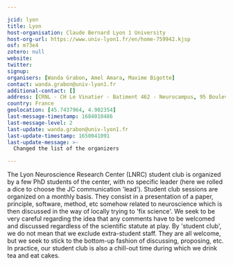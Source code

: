 ```yaml
---

jcid: lyon
title: Lyon
host-organisation: Claude Bernard Lyon 1 University
host-org-url: https://www.univ-lyon1.fr/en/home-759942.kjsp
osf: m73e4
zotero: null
website: 
twitter: 
signup: 
organisers: [Wanda Grabon, Amel Amara, Maxime Bigotte]
contact: wanda.grabon@univ-lyon1.fr
additional-contact: []
address: [CRNL - CH Le Vinatier - Batiment 462 - Neurocampus, 95 Boulevard Pinel, 69500 Bron]
country: France
geolocation: [45.7437964, 4.902354]
last-message-timestamp: 1684010486
last-message-level: 2
last-update: wanda.grabon@univ-lyon1.fr
last-update-timestamp: 1650041091
last-update-message: >-
  Changed the list of the organizers

---
```


The Lyon Neuroscience Research Center (LNRC) student club is organized by a few PhD students of the center, with no specific leader (here we rolled a dice to choose the JC communication 'lead'). Student club sessions are
organized on a monthly basis. They consist in a presentation of a paper, principle, software, method, etc somehow related to neuroscience which is then discussed in the way of locally trying to 'fix science'. 
We seek to be very careful regarding the idea that any comments have to be welcomed and discussed regardless of the scientific statute at play. By 'student club', we do not mean that we exclude extra-student staff. 
They are all welcome, but we seek to stick to the bottom-up fashion of discussing, proposing, etc. In practice, our student club is also a chill-out time during which we drink tea and eat cakes.
